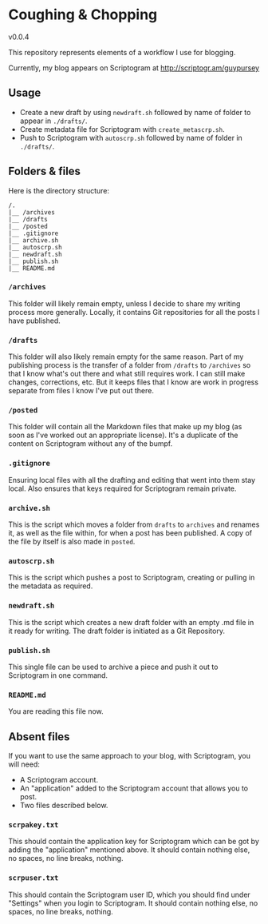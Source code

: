 # Coughing & Chopping

v0.0.4

This repository represents elements of a workflow I use for blogging.

Currently, my blog appears on Scriptogram at http://scriptogr.am/guypursey

## Usage

 - Create a new draft by using `newdraft.sh` followed by name of folder to appear in `./drafts/`.
 - Create metadata file for Scriptogram with `create_metascrp.sh`.
 - Push to Scriptogram with `autoscrp.sh` followed by name of folder in `./drafts/`.

## Folders & files

Here is the directory structure:

	/.
	|__ /archives
	|__ /drafts
	|__ /posted
	|__ .gitignore
	|__ archive.sh
	|__ autoscrp.sh
	|__ newdraft.sh
	|__ publish.sh
	|__ README.md


### `/archives`

This folder will likely remain empty, unless I decide to share my writing process more generally. Locally, it contains Git repositories for all the posts I have published.

### `/drafts`

This folder will also likely remain empty for the same reason. Part of my publishing process is the transfer of a folder from `/drafts` to `/archives` so that I know what's out there and what still requires work. I can still make changes, corrections, etc. But it keeps files that I know are work in progress separate from files I know I've put out there.

### `/posted`

This folder will contain all the Markdown files that make up my blog (as soon as I've worked out an appropriate license). It's a duplicate of the content on Scriptogram without any of the bumpf.

### `.gitignore`

Ensuring local files with all the drafting and editing that went into them stay local. Also ensures that keys required for Scriptogram remain private.

### `archive.sh`

This is the script which moves a folder from `drafts` to `archives` and renames it, as well as the file within, for when a post has been published. A copy of the file by itself is also made in `posted`.

### `autoscrp.sh`

This is the script which pushes a post to Scriptogram, creating or pulling in the metadata as required.

### `newdraft.sh`

This is the script which creates a new draft folder with an empty .md file in it ready for writing. The draft folder is initiated as a Git Repository.

### `publish.sh`

This single file can be used to archive a piece and push it out to Scriptogram in one command.

### `README.md`

You are reading this file now.

## Absent files

If you want to use the same approach to your blog, with Scriptogram, you will need:

 - A Scriptogram account.
 - An "application" added to the Scriptogram account that allows you to post.
 - Two files described below.

### `scrpakey.txt`

This should contain the application key for Scriptogram which can be got by adding the "application" mentioned above. It should contain nothing else, no spaces, no line breaks, nothing.

### `scrpuser.txt`

This should contain the Scriptogram user ID, which you should find under "Settings" when you login to Scriptogram. It should contain nothing else, no spaces, no line breaks, nothing.

